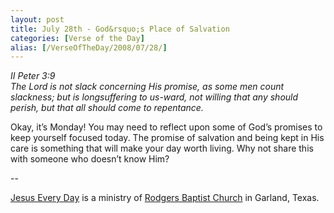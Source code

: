 ```yaml
---
layout: post
title: July 28th - God&rsquo;s Place of Salvation
categories: [Verse of the Day]
alias: [/VerseOfTheDay/2008/07/28/]
---
```


_II Peter 3:9  
The Lord is not slack concerning His promise, as some men count
slackness; but is longsuffering to us-ward, not willing that any
should perish, but that all should come to repentance._

Okay, it&rsquo;s Monday! You may need to reflect upon some of
God&rsquo;s promises to keep yourself focused today. The promise of
salvation and being kept in His care is something that will make your
day worth living. Why not share this with someone who doesn&rsquo;t
know Him?

 --

<a href=http://jesuseveryday.net>Jesus Every Day</a> is a ministry of <a href=http://rodgersbaptist.net>Rodgers Baptist Church</a> in Garland, Texas.
